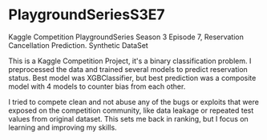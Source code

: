 # PlaygroundSeriesS3E7
Kaggle Competition PlaygroundSeries Season 3 Episode 7, Reservation Cancellation Prediction. Synthetic DataSet

This is a Kaggle Competition Project, it's a binary classification problem. I preprocessed the data and trained several models to predict reservation status. 
Best model was XGBClassifier, but best prediction was a composite model with 4 models to counter bias from each other. 

I tried to compete clean and not abuse any of the bugs or exploits that were exposed on the competition community, like data leakage or repeated test values from original dataset.
This sets me back in ranking, but I focus on learning and improving my skills.
